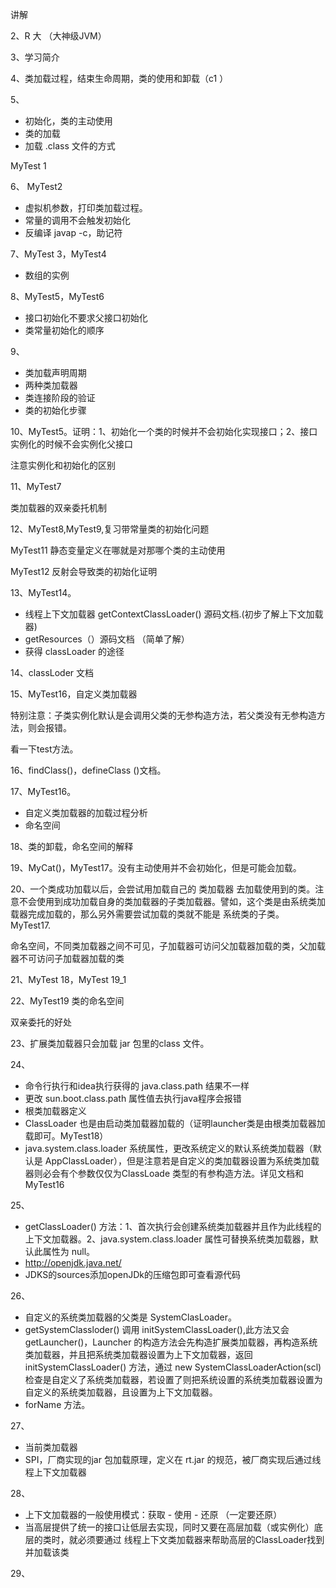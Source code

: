 讲解

2、R 大 （大神级JVM）

3、学习简介

4、类加载过程，结束生命周期，类的使用和卸载（c1 ）

5、

- 初始化，类的主动使用
- 类的加载
- 加载 .class 文件的方式

MyTest 1 

6、 MyTest2

- 虚拟机参数，打印类加载过程。
- 常量的调用不会触发初始化
- 反编译 javap -c，助记符

7、MyTest 3，MyTest4

- 数组的实例

8、MyTest5，MyTest6

- 接口初始化不要求父接口初始化
- 类常量初始化的顺序

9、

- 类加载声明周期
- 两种类加载器
- 类连接阶段的验证
- 类的初始化步骤

10、MyTest5。证明：1、初始化一个类的时候并不会初始化实现接口；2、接口实例化的时候不会实例化父接口

注意实例化和初始化的区别

11、MyTest7

类加载器的双亲委托机制

12、MyTest8,MyTest9,复习带常量类的初始化问题

MyTest11 静态变量定义在哪就是对那哪个类的主动使用

MyTest12 反射会导致类的初始化证明

13、MyTest14。

- 线程上下文加载器 getContextClassLoader() 源码文档.(初步了解上下文加载器)
- getResources（）源码文档 （简单了解）
- 获得 classLoader 的途径

14、classLoder 文档

15、MyTest16，自定义类加载器

特别注意：子类实例化默认是会调用父类的无参构造方法，若父类没有无参构造方法，则会报错。

看一下test方法。

16、findClass()，defineClass ()文档。 

17、MyTest16。

- 自定义类加载器的加载过程分析
- 命名空间

18、类的卸载，命名空间的解释

19、MyCat()，MyTest17。没有主动使用并不会初始化，但是可能会加载。

20、一个类成功加载以后，会尝试用加载自己的 类加载器 去加载使用到的类。注意不会使用到成功加载自身的类加载器的子类加载器。譬如，这个类是由系统类加载器完成加载的，那么另外需要尝试加载的类就不能是 系统类的子类。 MyTest17.

命名空间，不同类加载器之间不可见，子加载器可访问父加载器加载的类，父加载器不可访问子加载器加载的类

21、MyTest 18，MyTest 19_1

22、MyTest19 类的命名空间

双亲委托的好处

23、扩展类加载器只会加载 jar 包里的class 文件。

24、

- 命令行执行和idea执行获得的 java.class.path 结果不一样
- 更改 sun.boot.class.path 属性值去执行java程序会报错
- 根类加载器定义
- ClassLoader 也是由启动类加载器加载的（证明launcher类是由根类加载器加载即可。MyTest18）
- java.system.class.loader 系统属性，更改系统定义的默认系统类加载器（默认是 AppClassLoader），但是注意若是自定义的类加载器设置为系统类加载器则必会有个参数仅仅为ClassLoade 类型的有参构造方法。详见文档和MyTest16

25、

- getClassLoader() 方法：1、首次执行会创建系统类加载器并且作为此线程的上下文加载器。2、java.system.class.loader 属性可替换系统类加载器，默认此属性为 null。
- http://openjdk.java.net/
- JDKS的sources添加openJDk的压缩包即可查看源代码

26、

- 自定义的系统类加载器的父类是 SystemClasLoader。
- getSystemClassloder() 调用 initSystemClassLoader(),此方法又会 getLauncher()，Launcher 的构造方法会先构造扩展类加载器，再构造系统类加载器，并且把系统类加载器设置为上下文加载器，返回 initSystemClassLoader() 方法，通过 new SystemClassLoaderAction(scl)  检查是自定义了系统类加载器，若设置了则把系统设置的系统类加载器设置为自定义的系统类加载器，且设置为上下文加载器。
- forName 方法。

 27、

- 当前类加载器
- SPI，厂商实现的jar 包加载原理，定义在 rt.jar 的规范，被厂商实现后通过线程上下文加载器

28、

- 上下文加载器的一般使用模式：获取 - 使用 - 还原 （一定要还原）
- 当高层提供了统一的接口让低层去实现，同时又要在高层加载（或实例化）底层的类时，就必须要通过     线程上下文类加载器来帮助高层的ClassLoader找到并加载该类

29、
